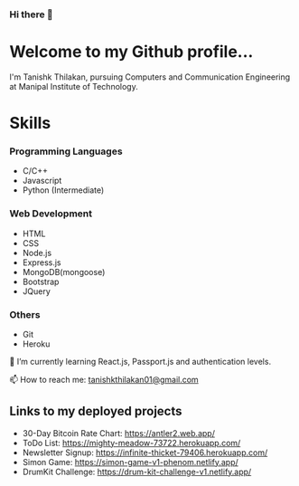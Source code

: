 ### Hi there 👋

# Welcome to my Github profile...

I'm Tanishk Thilakan, pursuing Computers and Communication Engineering at Manipal Institute of Technology. 

# Skills

### Programming Languages
* C/C++
* Javascript
* Python (Intermediate)

### Web Development
* HTML
* CSS
* Node.js
* Express.js
* MongoDB(mongoose)
* Bootstrap
* JQuery

### Others
* Git
* Heroku

🌱 I’m currently learning React.js, Passport.js and authentication levels.

📫 How to reach me: tanishkthilakan01@gmail.com


## Links to my deployed projects

* 30-Day Bitcoin Rate Chart:   https://antler2.web.app/
* ToDo List:                   https://mighty-meadow-73722.herokuapp.com/
* Newsletter Signup:           https://infinite-thicket-79406.herokuapp.com/
* Simon Game:                  https://simon-game-v1-phenom.netlify.app/
* DrumKit Challenge:           https://drum-kit-challenge-v1.netlify.app/

<!--
**tanishk26/tanishk26** is a ✨ _special_ ✨ repository because its `README.md` (this file) appears on your GitHub profile.

Here are some ideas to get you started:

- 🔭 I’m currently working on ...
- 🌱 I’m currently learning ...
- 👯 I’m looking to collaborate on ...
- 🤔 I’m looking for help with ...
- 💬 Ask me about ...
- 📫 How to reach me: ...
- 😄 Pronouns: ...
- ⚡ Fun fact: ...
-->
